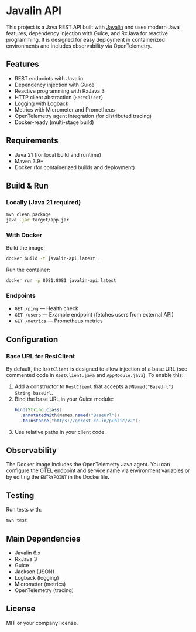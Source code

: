 # Javalin API

This project is a Java REST API built with [Javalin](https://javalin.io/) and uses modern Java features, dependency injection with Guice, and RxJava for reactive programming. It is designed for easy deployment in containerized environments and includes observability via OpenTelemetry.

## Features
- REST endpoints with Javalin
- Dependency injection with Guice
- Reactive programming with RxJava 3
- HTTP client abstraction (`RestClient`)
- Logging with Logback
- Metrics with Micrometer and Prometheus
- OpenTelemetry agent integration (for distributed tracing)
- Docker-ready (multi-stage build)

## Requirements
- Java 21 (for local build and runtime)
- Maven 3.9+
- Docker (for containerized builds and deployment)

## Build & Run

### Locally (Java 21 required)
```sh
mvn clean package
java -jar target/app.jar
```

### With Docker
Build the image:
```sh
docker build -t javalin-api:latest .
```
Run the container:
```sh
docker run -p 8081:8081 javalin-api:latest
```

### Endpoints
- `GET /ping` — Health check
- `GET /users` — Example endpoint (fetches users from external API)
- `GET /metrics` — Prometheus metrics

## Configuration

### Base URL for RestClient
By default, the `RestClient` is designed to allow injection of a base URL (see commented code in `RestClient.java` and `AppModule.java`). To enable this:
1. Add a constructor to `RestClient` that accepts a `@Named("BaseUrl") String baseUrl`.
2. Bind the base URL in your Guice module:
   ```java
   bind(String.class)
     .annotatedWith(Names.named("BaseUrl"))
     .toInstance("https://gorest.co.in/public/v2");
   ```
3. Use relative paths in your client code.

## Observability
The Docker image includes the OpenTelemetry Java agent. You can configure the OTEL endpoint and service name via environment variables or by editing the `ENTRYPOINT` in the Dockerfile.

## Testing
Run tests with:
```sh
mvn test
```

## Main Dependencies
- Javalin 6.x
- RxJava 3
- Guice
- Jackson (JSON)
- Logback (logging)
- Micrometer (metrics)
- OpenTelemetry (tracing)

## License
MIT or your company license. 